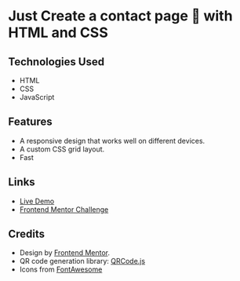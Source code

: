 # Just Create a contact page 📄 with HTML and CSS

## Technologies Used

- HTML
- CSS
- JavaScript

## Features

- A responsive design that works well on different devices.
- A custom CSS grid layout.
- Fast

## Links

- [Live Demo](https://my-demo-url.com)
- [Frontend Mentor Challenge](https://www.youtube.com/@CodeWithMohaimin)

## Credits

- Design by [Frontend Mentor](https://www.youtube.com/@CodeWithMohaimin).
- QR code generation library: [QRCode.js](https://www.youtube.com/@CodeWithMohaimin)
- Icons from [FontAwesome](https://www.youtube.com/@CodeWithMohaimin)
